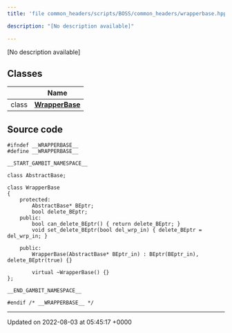 ```yaml
---
title: 'file common_headers/scripts/BOSS/common_headers/wrapperbase.hpp'

description: "[No description available]"

---
```







[No description available]

## Classes

|                | Name           |
| -------------- | -------------- |
| class | **[WrapperBase](/documentation/code/darkbit/classes/classwrapperbase/)**  |




## Source code

```
#ifndef __WRAPPERBASE__
#define __WRAPPERBASE__

__START_GAMBIT_NAMESPACE__

class AbstractBase;

class WrapperBase
{
    protected:
        AbstractBase* BEptr;
        bool delete_BEptr;
    public:
        bool can_delete_BEptr() { return delete_BEptr; }
        void set_delete_BEptr(bool del_wrp_in) { delete_BEptr = del_wrp_in; }

    public:
        WrapperBase(AbstractBase* BEptr_in) : BEptr(BEptr_in), delete_BEptr(true) {}

        virtual ~WrapperBase() {}
};

__END_GAMBIT_NAMESPACE__

#endif /* __WRAPPERBASE__ */
```


-------------------------------

Updated on 2022-08-03 at 05:45:17 +0000
